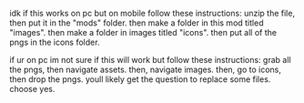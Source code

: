 idk if this works on pc but on mobile follow these instructions: unzip the file, then put it in the "mods"
folder. then make a folder in this mod titled "images". then make a folder in images titled "icons".
then put all of the pngs in the icons folder.

if ur on pc im not sure if this will work but follow these instructions: 
grab all the pngs, then navigate assets. then, navigate images. then, go to icons, then drop the pngs. 
youll likely get the question to replace some files. choose yes. 

